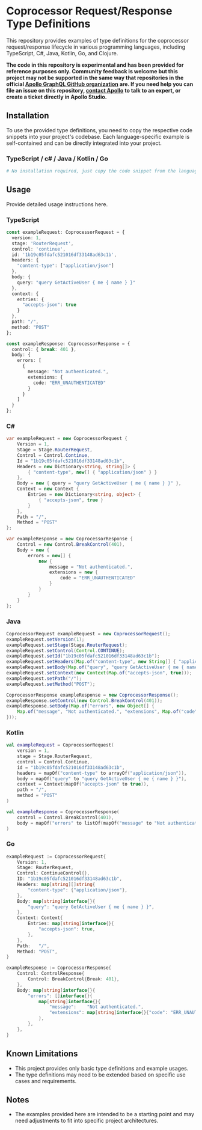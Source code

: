 # Coprocessor Request/Response Type Definitions

This repository provides examples of type definitions for the coprocessor request/response lifecycle in various programming languages, including TypeScript, C#, Java, Kotlin, Go, and Clojure.

**The code in this repository is experimental and has been provided for reference purposes only. Community feedback is welcome but this project may not be supported in the same way that repositories in the official [Apollo GraphQL GitHub organization](https://github.com/apollographql) are. If you need help you can file an issue on this repository, [contact Apollo](https://www.apollographql.com/contact-sales) to talk to an expert, or create a ticket directly in Apollo Studio.**

## Installation

To use the provided type definitions, you need to copy the respective code snippets into your project's codebase. Each language-specific example is self-contained and can be directly integrated into your project.

### TypeScript / c\# / Java / Kotlin / Go

```bash
# No installation required, just copy the code snippet from the language folder into your project. Then use as the example provided.
```

## Usage

Provide detailed usage instructions here.

### TypeScript

```typescript
const exampleRequest: CoprocessorRequest = {
  version: 1,
  stage: 'RouterRequest',
  control: 'continue',
  id: '1b19c05fdafc521016df33148ad63c1b',
  headers: {
    "content-type": ["application/json"]
  },
  body: {
    query: "query GetActiveUser { me { name } }"
  },
  context: {
    entries: {
      "accepts-json": true
    }
  },
  path: "/",
  method: "POST"
};

const exampleResponse: CoprocessorResponse = {
  control: { break: 401 },
  body: {
    errors: [
      {
        message: "Not authenticated.",
        extensions: {
          code: "ERR_UNAUTHENTICATED"
        }
      }
    ]
  }
};
```

### C\#

```csharp
var exampleRequest = new CoprocessorRequest {
    Version = 1,
    Stage = Stage.RouterRequest,
    Control = Control.Continue,
    Id = "1b19c05fdafc521016df33148ad63c1b",
    Headers = new Dictionary<string, string[]> {
        { "content-type", new[] { "application/json" } }
    },
    Body = new { query = "query GetActiveUser { me { name } }" },
    Context = new Context {
        Entries = new Dictionary<string, object> {
            { "accepts-json", true }
        }
    },
    Path = "/",
    Method = "POST"
};

var exampleResponse = new CoprocessorResponse {
    Control = new Control.BreakControl(401),
    Body = new {
        errors = new[] {
            new {
                message = "Not authenticated.",
                extensions = new {
                    code = "ERR_UNAUTHENTICATED"
                }
            }
        }
    }
};
```

### Java

```java
CoprocessorRequest exampleRequest = new CoprocessorRequest();
exampleRequest.setVersion(1);
exampleRequest.setStage(Stage.RouterRequest);
exampleRequest.setControl(Control.CONTINUE);
exampleRequest.setId("1b19c05fdafc521016df33148ad63c1b");
exampleRequest.setHeaders(Map.of("content-type", new String[] { "application/json" }));
exampleRequest.setBody(Map.of("query", "query GetActiveUser { me { name } }"));
exampleRequest.setContext(new Context(Map.of("accepts-json", true)));
exampleRequest.setPath("/");
exampleRequest.setMethod("POST");

CoprocessorResponse exampleResponse = new CoprocessorResponse();
exampleResponse.setControl(new Control.BreakControl(401));
exampleResponse.setBody(Map.of("errors", new Object[] {
    Map.of("message", "Not authenticated.", "extensions", Map.of("code", "ERR_UNAUTHENTICATED"))
}));
```

### Kotlin

```kotlin
val exampleRequest = CoprocessorRequest(
    version = 1,
    stage = Stage.RouterRequest,
    control = Control.Continue,
    id = "1b19c05fdafc521016df33148ad63c1b",
    headers = mapOf("content-type" to arrayOf("application/json")),
    body = mapOf("query" to "query GetActiveUser { me { name } }"),
    context = Context(mapOf("accepts-json" to true)),
    path = "/",
    method = "POST"
)

val exampleResponse = CoprocessorResponse(
    control = Control.BreakControl(401),
    body = mapOf("errors" to listOf(mapOf("message" to "Not authenticated.", "extensions" to mapOf("code" to "ERR_UNAUTHENTICATED"))))
)
```

### Go

```go
exampleRequest := CoprocessorRequest{
    Version: 1,
    Stage: RouterRequest,
    Control: ContinueControl{},
    ID: "1b19c05fdafc521016df33148ad63c1b",
    Headers: map[string][]string{
        "content-type": {"application/json"},
    },
    Body: map[string]interface{}{
        "query": "query GetActiveUser { me { name } }",
    },
    Context: Context{
        Entries: map[string]interface{}{
            "accepts-json": true,
        },
    },
    Path:   "/",
    Method: "POST",
}

exampleResponse := CoprocessorResponse{
    Control: ControlResponse{
        Control: BreakControl{Break: 401},
    },
    Body: map[string]interface{}{
        "errors": []interface{}{
            map[string]interface{}{
                "message":    "Not authenticated.",
                "extensions": map[string]interface{}{"code": "ERR_UNAUTHENTICATED"},
            },
        },
    },
}
```

## Known Limitations

- This project provides only basic type definitions and example usages.
- The type definitions may need to be extended based on specific use cases and requirements.

## Notes

- The examples provided here are intended to be a starting point and may need adjustments to fit into specific project architectures.